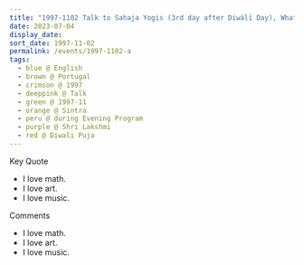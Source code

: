 ```yaml
---
title: "1997-1102 Talk to Sahaja Yogis (3rd day after Diwālī Day), What Gyāneśhwara Has Talked about You (Sahaja Yogis) and You have to Prove What He Said Is True, after the Play on Śhrī Gyāneśhwara, during the Evening Program, early Morning before the Havan and Diwālī Pūjā, Sintra (29 kms NW of Lisbon), Portugal"
date: 2023-07-04
display_date: 
sort_date: 1997-11-02
permalink: /events/1997-1102-a
tags:
  - blue @ English
  - brown @ Portugal
  - crimson @ 1997
  - deeppink @ Talk
  - green @ 1997-11
  - orange @ Sintra
  - peru @ during Evening Program
  - purple @ Shri Lakshmi
  - red @ Diwali Puja
---
```


<div class="main">
  <div class="wave-list">
    <div class="title">
      <div class="text" style="--color: green">
        Key Quote
      </div>
    </div>
    <ul class="list">
        <li class="item" data-color-BlanchedAlmond>
          I love math.
        </li>
        <li class="item" style="--color: Lavender">
          I love art.
        </li>
        <li class="item" style="--color: BlanchedAlmond">
         I love music.
        </li>
      </ul>
  </div>
</div>

<div class="main">
  <div class="wave-list">
    <div class="title">
      <div class="text" style="--color: green">
        Comments
      </div>
    </div>
    <ul class="list">
        <li class="item" data-color-Ivory>
          I love math.
        </li>
        <li class="item" style="--color: PaleTurquiose">
          I love art.
        </li>
        <li class="item" style="--color: Ivory">
         I love music.
        </li>
      </ul>
  </div>
</div>